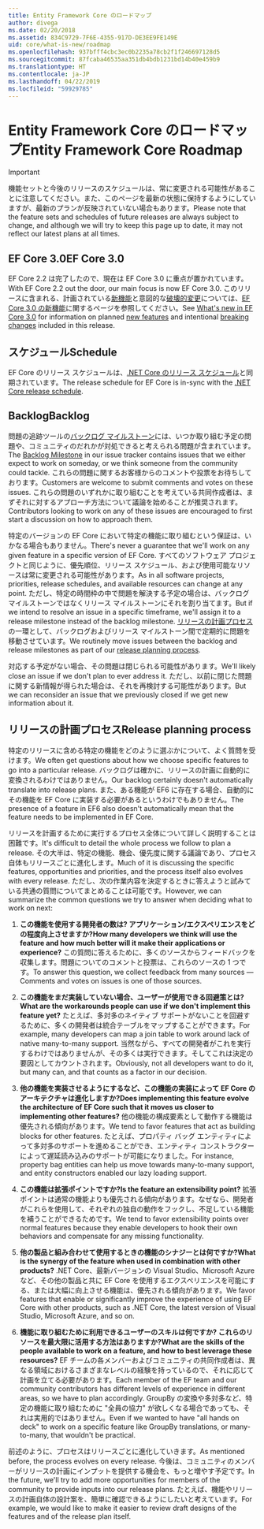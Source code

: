 ```yaml
---
title: Entity Framework Core のロードマップ
author: divega
ms.date: 02/20/2018
ms.assetid: 834C9729-7F6E-4355-917D-DE3EE9FE149E
uid: core/what-is-new/roadmap
ms.openlocfilehash: 937bfff4cbc3ec0b2235a78cb2f1f246697128d5
ms.sourcegitcommit: 87fcaba46535aa351db4bdb1231bd14b40e459b9
ms.translationtype: HT
ms.contentlocale: ja-JP
ms.lasthandoff: 04/22/2019
ms.locfileid: "59929785"
---
```

# <a name="entity-framework-core-roadmap"></a><span data-ttu-id="eb82f-102">Entity Framework Core のロードマップ</span><span class="sxs-lookup"><span data-stu-id="eb82f-102">Entity Framework Core Roadmap</span></span>

> [!IMPORTANT]
> <span data-ttu-id="eb82f-103">機能セットと今後のリリースのスケジュールは、常に変更される可能性があることに注意してください。また、このページを最新の状態に保持するようにしていますが、最新のプランが反映されていない場合もあります。</span><span class="sxs-lookup"><span data-stu-id="eb82f-103">Please note that the feature sets and schedules of future releases are always subject to change, and although we will try to keep this page up to date, it may not reflect our latest plans at all times.</span></span>

## <a name="ef-core-30"></a><span data-ttu-id="eb82f-104">EF Core 3.0</span><span class="sxs-lookup"><span data-stu-id="eb82f-104">EF Core 3.0</span></span>

<span data-ttu-id="eb82f-105">EF Core 2.2 は完了したので、現在は EF Core 3.0 に重点が置かれています。</span><span class="sxs-lookup"><span data-stu-id="eb82f-105">With EF Core 2.2 out the door, our main focus is now EF Core 3.0.</span></span>
<span data-ttu-id="eb82f-106">このリリースに含まれる、計画されている[新機能](xref:core/what-is-new/ef-core-3.0/features)と意図的な[破壊的変更](xref:core/what-is-new/ef-core-3.0/breaking-changes)については、[EF Core 3.0 の新機能](xref:core/what-is-new/ef-core-3.0/index)に関するページを参照してください。</span><span class="sxs-lookup"><span data-stu-id="eb82f-106">See [What's new in EF Core 3.0](xref:core/what-is-new/ef-core-3.0/index) for information on planned [new features](xref:core/what-is-new/ef-core-3.0/features) and intentional [breaking changes](xref:core/what-is-new/ef-core-3.0/breaking-changes) included in this release.</span></span>

## <a name="schedule"></a><span data-ttu-id="eb82f-107">スケジュール</span><span class="sxs-lookup"><span data-stu-id="eb82f-107">Schedule</span></span>

<span data-ttu-id="eb82f-108">EF Core のリリース スケジュールは、[.NET Core のリリース スケジュール](https://github.com/dotnet/core/blob/master/roadmap.md)と同期されています。</span><span class="sxs-lookup"><span data-stu-id="eb82f-108">The release schedule for EF Core is in-sync with the [.NET Core release schedule](https://github.com/dotnet/core/blob/master/roadmap.md).</span></span>

## <a name="backlog"></a><span data-ttu-id="eb82f-109">Backlog</span><span class="sxs-lookup"><span data-stu-id="eb82f-109">Backlog</span></span>

<span data-ttu-id="eb82f-110">問題の追跡ツールの[バックログ マイルストーン](https://github.com/aspnet/EntityFrameworkCore/issues?q=is%3Aopen+is%3Aissue+milestone%3ABacklog+sort%3Areactions-%2B1-desc)には、いつか取り組む予定の問題や、コミュニティのだれかが対処できると考えられる問題が含まれています。</span><span class="sxs-lookup"><span data-stu-id="eb82f-110">The [Backlog Milestone](https://github.com/aspnet/EntityFrameworkCore/issues?q=is%3Aopen+is%3Aissue+milestone%3ABacklog+sort%3Areactions-%2B1-desc) in our issue tracker contains issues that we either expect to work on someday, or we think someone from the community could tackle.</span></span>
<span data-ttu-id="eb82f-111">これらの問題に関するお客様からのコメントや投票をお待ちしております。</span><span class="sxs-lookup"><span data-stu-id="eb82f-111">Customers are welcome to submit comments and votes on these issues.</span></span>
<span data-ttu-id="eb82f-112">これらの問題のいずれかに取り組むことを考えている共同作成者は、まずそれに対するアプローチ方法について議論を始めることが推奨されます。</span><span class="sxs-lookup"><span data-stu-id="eb82f-112">Contributors looking to work on any of these issues are encouraged to first start a discussion on how to approach them.</span></span>

<span data-ttu-id="eb82f-113">特定のバージョンの EF Core において特定の機能に取り組むという保証は、いかなる場合もありません。</span><span class="sxs-lookup"><span data-stu-id="eb82f-113">There's never a guarantee that we'll work on any given feature in a specific version of EF Core.</span></span>
<span data-ttu-id="eb82f-114">すべてのソフトウェア プロジェクトと同じように、優先順位、リリース スケジュール、および使用可能なリソースは常に変更される可能性があります。</span><span class="sxs-lookup"><span data-stu-id="eb82f-114">As in all software projects, priorities, release schedules, and available resources can change at any point.</span></span>
<span data-ttu-id="eb82f-115">ただし、特定の時間枠の中で問題を解決する予定の場合は、バックログ マイルストーンではなくリリース マイルストーンにそれを割り当てます。</span><span class="sxs-lookup"><span data-stu-id="eb82f-115">But if we intend to resolve an issue in a specific timeframe, we'll assign it to a release milestone instead of the backlog milestone.</span></span>
<span data-ttu-id="eb82f-116">[リリースの計画プロセス](#release-planning-process)の一環として、バックログおよびリリース マイルストーン間で定期的に問題を移動させています。</span><span class="sxs-lookup"><span data-stu-id="eb82f-116">We routinely move issues between the backlog and release milestones as part of our [release planning process](#release-planning-process).</span></span>

<span data-ttu-id="eb82f-117">対応する予定がない場合、その問題は閉じられる可能性があります。</span><span class="sxs-lookup"><span data-stu-id="eb82f-117">We'll likely close an issue if we don't plan to ever address it.</span></span>
<span data-ttu-id="eb82f-118">ただし、以前に閉じた問題に関する新情報が得られた場合は、それを再検討する可能性があります。</span><span class="sxs-lookup"><span data-stu-id="eb82f-118">But we can reconsider an issue that we previously closed if we get new information about it.</span></span>

## <a name="release-planning-process"></a><span data-ttu-id="eb82f-119">リリースの計画プロセス</span><span class="sxs-lookup"><span data-stu-id="eb82f-119">Release planning process</span></span>

<span data-ttu-id="eb82f-120">特定のリリースに含める特定の機能をどのように選ぶかについて、よく質問を受けます。</span><span class="sxs-lookup"><span data-stu-id="eb82f-120">We often get questions about how we choose specific features to go into a particular release.</span></span>
<span data-ttu-id="eb82f-121">バックログは確かに、リリースの計画に自動的に変換されるわけではありません。</span><span class="sxs-lookup"><span data-stu-id="eb82f-121">Our backlog certainly doesn't automatically translate into release plans.</span></span>
<span data-ttu-id="eb82f-122">また、ある機能が EF6 に存在する場合、自動的にその機能を EF Core に実装する必要があるというわけでもありません。</span><span class="sxs-lookup"><span data-stu-id="eb82f-122">The presence of a feature in EF6 also doesn't automatically mean that the feature needs to be implemented in EF Core.</span></span>

<span data-ttu-id="eb82f-123">リリースを計画するために実行するプロセス全体について詳しく説明することは困難です。</span><span class="sxs-lookup"><span data-stu-id="eb82f-123">It's difficult to detail the whole process we follow to plan a release.</span></span>
<span data-ttu-id="eb82f-124">その大半は、特定の機能、機会、優先度に関する議論であり、プロセス自体もリリースごとに進化します。</span><span class="sxs-lookup"><span data-stu-id="eb82f-124">Much of it is discussing the specific features, opportunities and priorities, and the process itself also evolves with every release.</span></span>
<span data-ttu-id="eb82f-125">ただし、次の作業内容を決定するときに答えようと試みている共通の質問についてまとめることは可能です。</span><span class="sxs-lookup"><span data-stu-id="eb82f-125">However, we can summarize the common questions we try to answer when deciding what to work on next:</span></span>

1. <span data-ttu-id="eb82f-126">**この機能を使用する開発者の数は? アプリケーション/エクスペリエンスをどの程度向上させますか?**</span><span class="sxs-lookup"><span data-stu-id="eb82f-126">**How many developers we think will use the feature and how much better will it make their applications or experience?**</span></span> <span data-ttu-id="eb82f-127">この質問に答えるために、多くのソースからフィードバックを収集します。問題についてのコメントと投票は、これらのソースの 1 つです。</span><span class="sxs-lookup"><span data-stu-id="eb82f-127">To answer this question, we collect feedback from many sources — Comments and votes on issues is one of those sources.</span></span>

2. <span data-ttu-id="eb82f-128">**この機能をまだ実装していない場合、ユーザーが使用できる回避策とは?**</span><span class="sxs-lookup"><span data-stu-id="eb82f-128">**What are the workarounds people can use if we don't implement this feature yet?**</span></span> <span data-ttu-id="eb82f-129">たとえば、多対多のネイティブ サポートがないことを回避するために、多くの開発者は統合テーブルをマップすることができます。</span><span class="sxs-lookup"><span data-stu-id="eb82f-129">For example, many developers can map a join table to work around lack of native many-to-many support.</span></span> <span data-ttu-id="eb82f-130">当然ながら、すべての開発者がこれを実行するわけではありませんが、その多くは実行できます。そしてこれは決定の要因としてカウントされます。</span><span class="sxs-lookup"><span data-stu-id="eb82f-130">Obviously, not all developers want to do it, but many can, and that counts as a factor in our decision.</span></span>

3. <span data-ttu-id="eb82f-131">**他の機能を実装させるようにするなど、この機能の実装によって EF Core のアーキテクチャは進化しますか?**</span><span class="sxs-lookup"><span data-stu-id="eb82f-131">**Does implementing this feature evolve the architecture of EF Core such that it moves us closer to implementing other features?**</span></span> <span data-ttu-id="eb82f-132">他の機能の構成要素として動作する機能は優先される傾向があります。</span><span class="sxs-lookup"><span data-stu-id="eb82f-132">We tend to favor features that act as building blocks for other features.</span></span> <span data-ttu-id="eb82f-133">たとえば、プロパティ バッグ エンティティによって多対多のサポートを進めることができ、エンティティ コンストラクターによって遅延読み込みのサポートが可能になりました。</span><span class="sxs-lookup"><span data-stu-id="eb82f-133">For instance, property bag entities can help us move towards many-to-many support, and entity constructors enabled our lazy loading support.</span></span>

4. <span data-ttu-id="eb82f-134">**この機能は拡張ポイントですか?**</span><span class="sxs-lookup"><span data-stu-id="eb82f-134">**Is the feature an extensibility point?**</span></span> <span data-ttu-id="eb82f-135">拡張ポイントは通常の機能よりも優先される傾向があります。なぜなら、開発者がこれらを使用して、それぞれの独自の動作をフックし、不足している機能を補うことができるためです。</span><span class="sxs-lookup"><span data-stu-id="eb82f-135">We tend to favor extensibility points over normal features because they enable developers to hook their own behaviors and compensate for any missing functionality.</span></span>

5. <span data-ttu-id="eb82f-136">**他の製品と組み合わせて使用するときの機能のシナジーとは何ですか?**</span><span class="sxs-lookup"><span data-stu-id="eb82f-136">**What is the synergy of the feature when used in combination with other products?**</span></span> <span data-ttu-id="eb82f-137">.NET Core、最新バージョンの Visual Studio、Microsoft Azure など、その他の製品と共に EF Core を使用するエクスペリエンスを可能にする、または大幅に向上させる機能は、優先される傾向があります。</span><span class="sxs-lookup"><span data-stu-id="eb82f-137">We favor features that enable or significantly improve the experience of using EF Core with other products, such as .NET Core, the latest version of Visual Studio, Microsoft Azure, and so on.</span></span>

6. <span data-ttu-id="eb82f-138">**機能に取り組むために利用できるユーザーのスキルは何ですか? これらのリソースを最大限に活用する方法はありますか?**</span><span class="sxs-lookup"><span data-stu-id="eb82f-138">**What are the skills of the people available to work on a feature, and how to best leverage these resources?**</span></span> <span data-ttu-id="eb82f-139">EF チームの各メンバーおよびコミュニティの共同作成者は、異なる領域におけるさまざまなレベルの経験を持っているので、それに応じて計画を立てる必要があります。</span><span class="sxs-lookup"><span data-stu-id="eb82f-139">Each member of the EF team and our community contributors has different levels of experience in different areas, so we have to plan accordingly.</span></span> <span data-ttu-id="eb82f-140">GroupBy の変換や多対多など、特定の機能に取り組むために "全員の協力" が欲しくなる場合であっても、それは実用的ではありません。</span><span class="sxs-lookup"><span data-stu-id="eb82f-140">Even if we wanted to have "all hands on deck" to work on a specific feature like GroupBy translations, or many-to-many, that wouldn't be practical.</span></span>

<span data-ttu-id="eb82f-141">前述のように、プロセスはリリースごとに進化していきます。</span><span class="sxs-lookup"><span data-stu-id="eb82f-141">As mentioned before, the process evolves on every release.</span></span>
<span data-ttu-id="eb82f-142">今後は、コミュニティのメンバーがリリースの計画にインプットを提供する機会を、もっと増やす予定です。</span><span class="sxs-lookup"><span data-stu-id="eb82f-142">In the future, we'll try to add more opportunities for members of the community to provide inputs into our release plans.</span></span>
<span data-ttu-id="eb82f-143">たとえば、機能やリリースの計画自体の設計案を、簡単に確認できるようにしたいと考えています。</span><span class="sxs-lookup"><span data-stu-id="eb82f-143">For example, we would like to make it easier to review draft designs of the features and of the release plan itself.</span></span>
